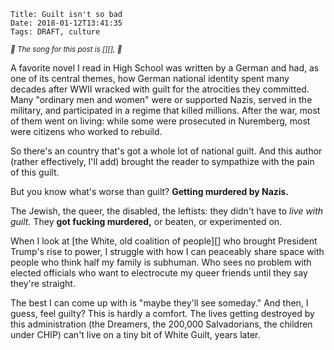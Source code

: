     Title: Guilt isn't so bad
    Date: 2018-01-12T13:41:35
    Tags: DRAFT, culture

<small><em>🎵 The song for this post is [][],  🎵</em></small>

A favorite novel I read in High School was written by a German and had, as one
of its central themes, how German national identity spent many decades after
WWII wracked with guilt for the atrocities they committed. Many "ordinary men
and women" were or supported Nazis, served in the military, and participated in
a regime that killed millions. After the war, most of them went on living: while
some were prosecuted in Nuremberg, most were citizens who worked to rebuild.

So there's an country that's got a whole lot of national guilt. And this author
(rather effectively, I'll add) brought the reader to sympathize with the
pain of this guilt.

But you know what's worse than guilt? **Getting murdered by Nazis.**

The Jewish, the queer, the disabled, the leftists: they didn't have to _live
with guilt._ They **got fucking murdered,** or beaten, or experimented on.

When I look at [the White, old coalition of people][] who brought President
Trump's rise to power, I struggle with how I can peaceably share space with
people who think half my family is subhuman. Who sees no problem with elected
officials who want to electrocute my queer friends until they say they're
straight.

The best I can come up with is "maybe they'll see someday." And then, I guess,
feel guilty? This is hardly a comfort. The lives getting destroyed by this
administration (the Dreamers, the 200,000 Salvadorians, the children under CHIP)
can't live on a tiny bit of White Guilt, years later.
